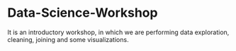 # Data-Science-Workshop
It is an introductory workshop, in which we are performing data exploration, cleaning, joining and some visualizations. 
